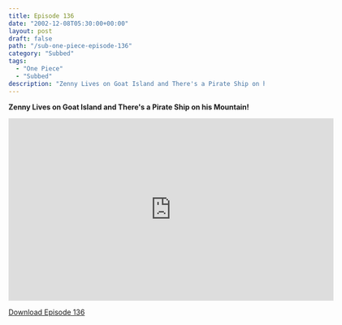 ```yaml
---
title: Episode 136
date: "2002-12-08T05:30:00+00:00"
layout: post
draft: false
path: "/sub-one-piece-episode-136"
category: "Subbed"
tags:
  - "One Piece"
  - "Subbed"
description: "Zenny Lives on Goat Island and There's a Pirate Ship on his Mountain!"
---
```


**Zenny Lives on Goat Island and There's a Pirate Ship on his Mountain!**

<iframe width="640" height="360" src="https://www.rapidvideo.com/e/FXQE1WT92N" frameborder="0" marginwidth=0 marginheight=0 scrolling=no allowfullscreen></iframe>

<a href="http://ouo.io/qs/eCodkFEQ?s=https://rapidvid.to/d/https://www.rapidvideo.com/e/FXQE1WT92N">Download Episode 136</a>
